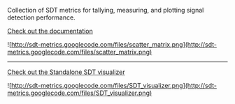 Collection of SDT metrics for tallying, measuring, and plotting signal detection performance.

[Check out the documentation](http://sdt-metrics.googlecode.com/hg/sdt_metrics/doc/_build/html/index.html)

![http://sdt-metrics.googlecode.com/files/scatter_matrix.png](http://sdt-metrics.googlecode.com/files/scatter_matrix.png)


---


[Check out the Standalone SDT visualizer](http://code.google.com/p/sdt-metrics/downloads/list)

![http://sdt-metrics.googlecode.com/files/SDT_visualizer.png](http://sdt-metrics.googlecode.com/files/SDT_visualizer.png)